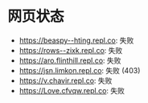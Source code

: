 # 网页状态
- https://beaspy--hting.repl.co: 失败
- https://rows--zixk.repl.co: 失败
- https://aro.flinthill.repl.co: 失败
- https://jsn.limkon.repl.co: 失败 (403)
- https://v.chavir.repl.co: 失败
- https://Love.cfvqw.repl.co: 失败
